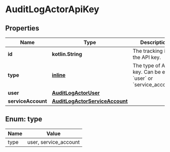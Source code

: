 
# AuditLogActorApiKey

## Properties
| Name | Type | Description | Notes |
| ------------ | ------------- | ------------- | ------------- |
| **id** | **kotlin.String** | The tracking id of the API key. |  [optional] |
| **type** | [**inline**](#Type) | The type of API key. Can be either &#x60;user&#x60; or &#x60;service_account&#x60;. |  [optional] |
| **user** | [**AuditLogActorUser**](AuditLogActorUser.md) |  |  [optional] |
| **serviceAccount** | [**AuditLogActorServiceAccount**](AuditLogActorServiceAccount.md) |  |  [optional] |


<a id="Type"></a>
## Enum: type
| Name | Value |
| ---- | ----- |
| type | user, service_account |



